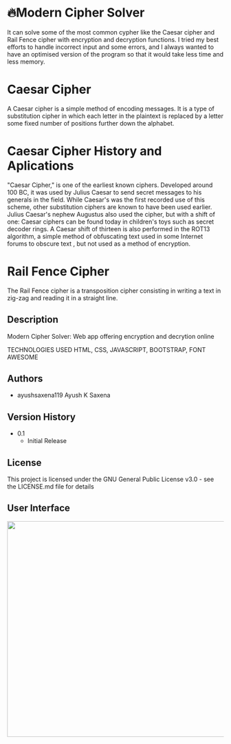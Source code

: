 # 🔥Modern Cipher Solver
It can solve some of the most common cypher like the Caesar cipher and Rail Fence cipher with encryption and decryption functions. I tried my best efforts to handle incorrect input and some errors, and I always wanted to have an optimised version of the program so that it would take less time and less memory.

# Caesar Cipher 
A Caesar cipher is a simple method of encoding messages. It is a type of substitution cipher in which each letter in the plaintext is replaced by a letter some fixed number of positions further down the alphabet.

# Caesar Cipher History and Aplications
"Caesar Cipher," is one of the earliest known ciphers. Developed around 100 BC, it was used by Julius Caesar to send secret messages to his generals in the field.
While Caesar's was the first recorded use of this scheme, other substitution ciphers are known to have been used earlier. Julius Caesar's nephew Augustus also used the cipher, but with a shift of one:
Caesar ciphers can be found today in children's toys such as secret decoder rings. A Caesar shift of thirteen is also performed in the ROT13 algorithm, a simple method of obfuscating text used in some Internet forums to obscure text , but not used as a method of encryption.

# Rail Fence Cipher
The Rail Fence cipher is a transposition cipher consisting in writing a text in zig-zag and reading it in a straight line.

## Description
Modern Cipher Solver: Web app offering encryption and decrytion online

TECHNOLOGIES USED
HTML, CSS, JAVASCRIPT,
BOOTSTRAP, FONT AWESOME

## Authors

* ayushsaxena119 Ayush K Saxena



## Version History


* 0.1
    * Initial Release

## License

This project is licensed under the GNU General Public License v3.0 - see the LICENSE.md file for details

## User Interface

<img
      src="https://i.ibb.co/9p3TWDV/Modern-Cipher-Solver-1.png"
      style="width: 1000px; height: 500px"/>
